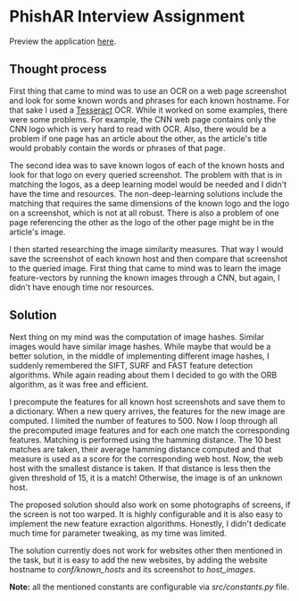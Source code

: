 # PhishAR Interview Assignment

Preview the application [here](http://arcane-shore-01572.herokuapp.com).

## Thought process

First thing that came to mind was to use an OCR on a web page screenshot and
look for some known words and phrases for each known hostname. For that sake I
used a [Tesseract](https://github.com/tesseract-ocr/tesseract) OCR. While it
worked on some examples, there were some problems. For example, the CNN web page
contains only the CNN logo which is very hard to read with OCR. Also, there
would be a problem if one page has an article about the other, as the article's
title would probably contain the words or phrases of that page.

The second idea was to save known logos of each of the known hosts and look for
that logo on every queried screenshot. The problem with that is in matching the
logos, as a deep learning model would be needed and I didn't have the time and
resources. The non-deep-learning solutions include the matching that requires
the same dimensions of the known logo and the logo on a screenshot, which is
not at all robust. There is also a problem of one page referencing the other as
the logo of the other page might be in the article's image.

I then started researching the image similarity measures. That way I would save
the screenshot of each known host and then compare that screenshot to the
queried image. First thing that came to mind was to learn the image
feature-vectors by running the known images through a CNN, but again, I didn't
have enough time nor resources.

## Solution

Next thing on my mind was the computation of image hashes. Similar images would
have similar image hashes. While maybe that would be a better solution, in the
middle of implementing different image hashes, I suddenly remembered the SIFT,
SURF and FAST feature detection algorithms. While again reading about them I
decided to go with the ORB algorithm, as it was free and efficient.

I precompute the features for all known host screenshots and save them to a
dictionary. When a new query arrives, the features for the new image are
computed. I limited the number of features to 500. Now I loop through all the
precomputed image features and for each one match the corresponding features.
Matching is performed using the hamming distance. The 10 best matches are taken,
their average hamming distance computed and that measure is used as a score for
the corresponding web host. Now, the web host with the smallest distance is
taken. If that distance is less then the given threshold of 15, it is a match!
Otherwise, the image is of an unknown host.

The proposed solution should also work on some photographs of screens, if the
screen is not too warped. It is highly configurable and it is also easy to
implement the new feature exraction algorithms. Honestly, I didn't dedicate much
time for parameter tweaking, as my time was limited.

The solution currently does not work for websites other then mentioned in the
task, but it is easy to add the new websites, by adding the website hostname to
*conf/known_hosts* and its screenshot to *host_images*.

**Note:** all the mentioned constants are configurable via *src/constants.py*
file.

